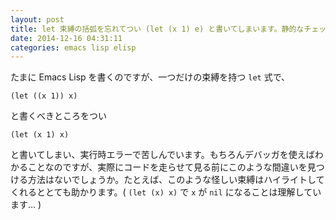 ```yaml
---
layout: post
title: let 束縛の括弧を忘れてつい (let (x 1) e) と書いてしまいます。静的なチェッカはありませんか？
date: 2014-12-16 04:31:11
categories: emacs lisp elisp
---
```

<p>たまに Emacs Lisp を書くのですが、一つだけの束縛を持つ <code>let</code> 式で、</p>

<pre><code>(let ((x 1)) x)
</code></pre>

<p>と書くべきところをつい</p>

<pre><code>(let (x 1) x)
</code></pre>

<p>と書いてしまい、実行時エラーで苦しんでいます。もちろんデバッガを使えばわかることなのですが、実際にコードを走らせて見る前にこのような間違いを見つける方法はないでしょうか。たとえば、このような怪しい束縛はハイライトしてくれるととても助かります。( <code>(let (x) x)</code> で <code>x</code> が <code>nil</code> になることは理解しています… )</p>
